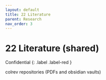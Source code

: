 ```yaml
---
layout: default
title: 22 Literature
parent: Research
nav_order: 3
---
```


# 22 Literature (shared)
Confidential
{: .label .label-red }

colrev repositories (PDFs and obsidian vaults)
